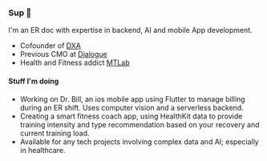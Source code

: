 ### Sup 👋
I'm an ER doc with expertise in backend, AI and mobile App development.
- Cofounder of [DXA](https://www.dialogue.co/en/blog/en/news/dialogue-acquires-dxa)
- Previous CMO at [Dialogue](https://www.dialogue.co/)
- Health and Fitness addict [MTLab](https://mtlab.ghost.io/)

#### Stuff I'm doing

- Working on Dr. Bill, an ios mobile app using Flutter to manage billing during an ER shift. Uses computer vision and a serverless backend.
- Creating a smart fitness coach app, using HealthKit data to provide training intensity and type recommendation based on your recovery and current training load.
- Available for any tech projects involving complex data and AI; especially in healthcare.
